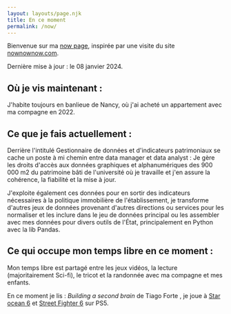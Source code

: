 ```yaml
---
layout: layouts/page.njk
title: En ce moment
permalink: /now/
---
```

Bienvenue sur ma [now page](https://nownownow.com/about), inspirée par une visite du site [nownownow.com](nownownow.com).

Dernière mise à jour : le 08 janvier 2024.

## Où je vis maintenant :

J'habite toujours en banlieue de Nancy, où j'ai acheté un appartement avec ma compagne en 2022.

## Ce que je fais actuellement :

Derrière l'intitulé Gestionnaire de données et d'indicateurs patrimoniaux se cache un poste à mi chemin entre data manager et data analyst : Je gère les droits d'accès aux données graphiques et alphanumériques des 900 000 m2 du patrimoine bâti de l'université où je travaille et j'en assure la cohérence, la fiabilité et la mise à jour.

J'exploite également ces données pour en sortir des indicateurs nécessaires à la politique immobilière de l'établissement, je transforme d'autres jeux de données provenant d'autres directions ou services pour les normaliser et les inclure dans le jeu de données principal ou les assembler avec mes données pour divers outils de l'État, principalement en Python avec la lib Pandas.

## Ce qui occupe mon temps libre en ce moment :

Mon temps libre est partagé entre les jeux vidéos, la lecture (majoritairement Sci-fi), le tricot et la randonnée avec ma compagne et mes enfants.

En ce moment je lis : *Building a second brain* de Tiago Forte , je joue à [Star ocean 6](https://starocean.square-enix-games.com/fr) et [Street Fighter 6](https://www.streetfighter.com/6/fr) sur PS5.